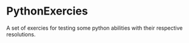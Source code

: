 # PythonExercies
A set of exercies for testing some python abilities with their respective resolutions.
